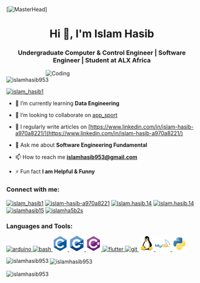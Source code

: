 [![MasterHead](https://miro.medium.com/v2/resize:fit:1400/0*aOaoWxEL3DDDeTTi.gif)]
<h1 align="center">Hi 👋, I'm Islam Hasib</h1>
<h3 align="center">Undergraduate Computer & Control Engineer | Software Engineer | Student at ALX Africa</h3>
<img align="right" alt="Coding" width="400" src="https://cdn.dribbble.com/users/730703/screenshots/6581243/avento.gif">

<p align="left"> <img src="https://komarev.com/ghpvc/?username=islamhasib953&label=Profile%20views&color=0e75b6&style=flat" alt="islamhasib953" /> </p>

<p align="left"> <a href="https://twitter.com/islam_hasib1" target="blank"><img src="https://img.shields.io/twitter/follow/islam_hasib1?logo=twitter&style=for-the-badge" alt="islam_hasib1" /></a> </p>

- 🌱 I’m currently learning **Data Engineering**

- 👯 I’m looking to collaborate on [app_sport](https://github.com/islamhasib953/app_sport)

- 📝 I regularly write articles on [https://www.linkedin.com/in/islam-hasib-a970a8221/](https://www.linkedin.com/in/islam-hasib-a970a8221/)

- 💬 Ask me about **Software Engineering Fundamental**

- 📫 How to reach me **islamhasib953@gmail.com**

- ⚡ Fun fact **I am Helpful & Funny**

<h3 align="left">Connect with me:</h3>
<p align="left">
<a href="https://twitter.com/islam_hasib1" target="blank"><img align="center" src="https://raw.githubusercontent.com/rahuldkjain/github-profile-readme-generator/master/src/images/icons/Social/twitter.svg" alt="islam_hasib1" height="30" width="40" /></a>
<a href="https://linkedin.com/in/islam-hasib-a970a8221" target="blank"><img align="center" src="https://raw.githubusercontent.com/rahuldkjain/github-profile-readme-generator/master/src/images/icons/Social/linked-in-alt.svg" alt="islam-hasib-a970a8221" height="30" width="40" /></a>
<a href="https://fb.com/islam.hasib.14" target="blank"><img align="center" src="https://raw.githubusercontent.com/rahuldkjain/github-profile-readme-generator/master/src/images/icons/Social/facebook.svg" alt="islam.hasib.14" height="30" width="40" /></a>
<a href="https://instagram.com/islam.hasib.14" target="blank"><img align="center" src="https://raw.githubusercontent.com/rahuldkjain/github-profile-readme-generator/master/src/images/icons/Social/instagram.svg" alt="islam.hasib.14" height="30" width="40" /></a>
<a href="https://codeforces.com/profile/islamhasib15" target="blank"><img align="center" src="https://raw.githubusercontent.com/rahuldkjain/github-profile-readme-generator/master/src/images/icons/Social/codeforces.svg" alt="islamhasib15" height="30" width="40" /></a>
<a href="https://auth.geeksforgeeks.org/user/islamha5b2s" target="blank"><img align="center" src="https://raw.githubusercontent.com/rahuldkjain/github-profile-readme-generator/master/src/images/icons/Social/geeks-for-geeks.svg" alt="islamha5b2s" height="30" width="40" /></a>
</p>

<h3 align="left">Languages and Tools:</h3>
<p align="left"> <a href="https://www.arduino.cc/" target="_blank" rel="noreferrer"> <img src="https://cdn.worldvectorlogo.com/logos/arduino-1.svg" alt="arduino" width="40" height="40"/> </a> <a href="https://www.gnu.org/software/bash/" target="_blank" rel="noreferrer"> <img src="https://www.vectorlogo.zone/logos/gnu_bash/gnu_bash-icon.svg" alt="bash" width="40" height="40"/> </a> <a href="https://www.cprogramming.com/" target="_blank" rel="noreferrer"> <img src="https://raw.githubusercontent.com/devicons/devicon/master/icons/c/c-original.svg" alt="c" width="40" height="40"/> </a> <a href="https://www.w3schools.com/cpp/" target="_blank" rel="noreferrer"> <img src="https://raw.githubusercontent.com/devicons/devicon/master/icons/cplusplus/cplusplus-original.svg" alt="cplusplus" width="40" height="40"/> </a> <a href="https://www.w3schools.com/cs/" target="_blank" rel="noreferrer"> <img src="https://raw.githubusercontent.com/devicons/devicon/master/icons/csharp/csharp-original.svg" alt="csharp" width="40" height="40"/> </a> <a href="https://flutter.dev" target="_blank" rel="noreferrer"> <img src="https://www.vectorlogo.zone/logos/flutterio/flutterio-icon.svg" alt="flutter" width="40" height="40"/> </a> <a href="https://git-scm.com/" target="_blank" rel="noreferrer"> <img src="https://www.vectorlogo.zone/logos/git-scm/git-scm-icon.svg" alt="git" width="40" height="40"/> </a> <a href="https://www.linux.org/" target="_blank" rel="noreferrer"> <img src="https://raw.githubusercontent.com/devicons/devicon/master/icons/linux/linux-original.svg" alt="linux" width="40" height="40"/> </a> <a href="https://www.mysql.com/" target="_blank" rel="noreferrer"> <img src="https://raw.githubusercontent.com/devicons/devicon/master/icons/mysql/mysql-original-wordmark.svg" alt="mysql" width="40" height="40"/> </a> <a href="https://www.python.org" target="_blank" rel="noreferrer"> <img src="https://raw.githubusercontent.com/devicons/devicon/master/icons/python/python-original.svg" alt="python" width="40" height="40"/> </a> </p>

<p><img align="left" src="https://github-readme-stats.vercel.app/api/top-langs?username=islamhasib953&show_icons=true&locale=en&layout=compact" alt="islamhasib953" /></p>

<p>&nbsp;<img align="center" src="https://github-readme-stats.vercel.app/api?username=islamhasib953&show_icons=true&locale=en" alt="islamhasib953" /></p>

<p><img align="center" src="https://github-readme-streak-stats.herokuapp.com/?user=islamhasib953&" alt="islamhasib953" /></p>
